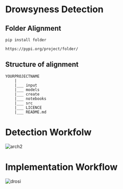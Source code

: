 # Drowsyness Detection

## Folder Alignment
```
pip install folder 

https://pypi.org/project/folder/
```
## Structure of alignment
```
YOURPROJECTNAME
	|
	|___ input
	|___ models
	|___ create
	|___ notebooks
	|___ src
	|___ LICENCE
	|___ README.md
```

# Detection Workfolw
![arch2](https://user-images.githubusercontent.com/60479691/113746193-d9e34100-9727-11eb-98f2-900e6259c3cf.JPG)

# Implementation Workflow
![drosi](https://user-images.githubusercontent.com/60479691/113746870-9dfcab80-9728-11eb-9b8b-18ce82cfab79.JPG)
